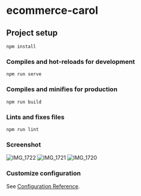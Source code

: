 # ecommerce-carol

## Project setup
```
npm install
```

### Compiles and hot-reloads for development
```
npm run serve
```

### Compiles and minifies for production
```
npm run build
```

### Lints and fixes files
```
npm run lint
```



### Screenshot

![IMG_1722](https://user-images.githubusercontent.com/33740313/100287806-c0e1ac80-2f4b-11eb-95de-c87cc01af4c3.jpg)
![IMG_1721](https://user-images.githubusercontent.com/33740313/100287824-c8a15100-2f4b-11eb-99bd-960b27916548.jpg)
![IMG_1720](https://user-images.githubusercontent.com/33740313/100287825-cb9c4180-2f4b-11eb-8bd4-51e5fe172c6a.jpg)

### Customize configuration
See [Configuration Reference](https://cli.vuejs.org/config/).
